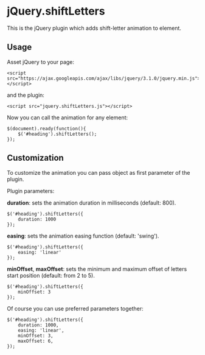 # jQuery.shiftLetters

This is the jQuery plugin which adds shift-letter animation to element.

## Usage

Asset jQuery to your page:
```
<script src="https://ajax.googleapis.com/ajax/libs/jquery/3.1.0/jquery.min.js"></script>
```
and the plugin:
```
<script src="jquery.shiftLetters.js"></script>
```
Now you can call the animation for any element:
```
$(document).ready(function(){
    $('#heading').shiftLetters();
});
```

## Customization

To customize the animation you can pass object as first parameter of the plugin.

Plugin parameters:

**duration**: sets the animation duration in milliseconds (default: 800).
```
$('#heading').shiftLetters({
    duration: 1000
});
```

**easing**: sets the animation easing function (default: 'swing').
```
$('#heading').shiftLetters({
    easing: 'linear'
});
```

**minOffset**, **maxOffset**: sets the minimum and maximum offset of letters start position (default: from 2 to 5).
```
$('#heading').shiftLetters({
    minOffset: 3
});
```

Of course you can use preferred parameters together:
```
$('#heading').shiftLetters({
    duration: 1000,
    easing: 'linear',
    minOffset: 3,
    maxOffset: 6,
});
```
